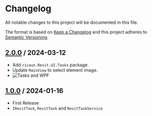 # Changelog
All notable changes to this project will be documented in this file.

The format is based on [Keep a Changelog](http://keepachangelog.com/en/1.0.0/)
and this project adheres to [Semantic Versioning](http://semver.org/spec/v2.0.0.html).

## [2.0.0] / 2024-03-12
- Add `ricaun.Revit.UI.Tasks` package.
- Update `MainView` to select element image.
- ![Tasks and WPF](https://github.com/ricaun-io/RevitAddin.Tasks.Example/assets/12437519/7be8ed93-f5c5-41c0-a75e-8c514f5be10a)

## [1.0.0] / 2024-01-16
- First Release
- `IRevitTask`, `RevitTask` and `RevitTaskService`

[vNext]: ../../compare/1.0.0...HEAD
[2.0.0]: ../../compare/1.0.0...2.0.0
[1.0.0]: ../../compare/1.0.0